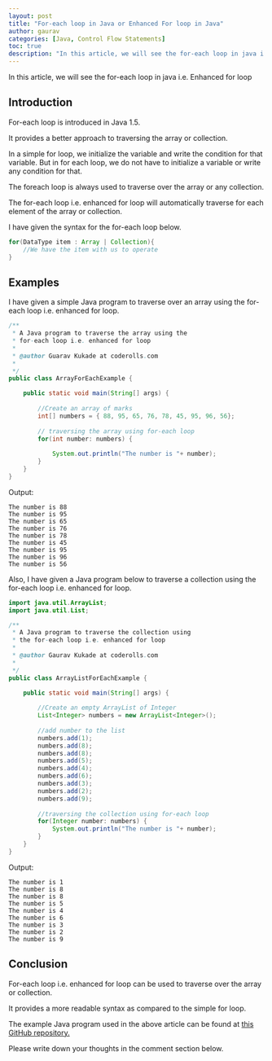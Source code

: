 ```yaml
---
layout: post
title: "For-each loop in Java or Enhanced For loop in Java"
author: gaurav
categories: [Java, Control Flow Statements]
toc: true
description: "In this article, we will see the for-each loop in java i.e. Enhanced for loop"
---
```

In this article, we will see the for-each loop in java i.e. Enhanced for loop

## Introduction

For-each loop is introduced in Java 1.5.

It provides a better approach to traversing the array or collection.

In a simple for loop, we initialize the variable and write the condition for that variable. But in for each loop, we do not have to initialize a variable or write any condition for that.

The foreach loop is always used to traverse over the array or any collection.

The for-each loop i.e. enhanced for loop will automatically traverse for each element of the array or collection.

I have given the syntax for the for-each loop below.

```java
for(DataType item : Array | Collection){
	//We have the item with us to operate
}
``` 

## Examples

I have given a simple Java program to traverse over an array using the for-each loop i.e. enhanced for loop.

```java
/**
 * A Java program to traverse the array using the 
 * for-each loop i.e. enhanced for loop
 * 
 * @author Guarav Kukade at coderolls.com
 *
 */
public class ArrayForEachExample {

	public static void main(String[] args) {
		
		//Create an array of marks
		int[] numbers = { 88, 95, 65, 76, 78, 45, 95, 96, 56};
		
		// traversing the array using for-each loop
		for(int number: numbers) {
			
			System.out.println("The number is "+ number);
		}
	}
}
```
Output:
```
The number is 88
The number is 95
The number is 65
The number is 76
The number is 78
The number is 45
The number is 95
The number is 96
The number is 56
```


Also, I have given a Java program below to traverse a collection using the for-each loop i.e. enhanced for loop.

```java
import java.util.ArrayList;
import java.util.List;

/**
 * A Java program to traverse the collection using
 * the for-each loop i.e. enhanced for loop
 * 
 * @author Gaurav Kukade at coderolls.com
 *
 */
public class ArrayListForEachExample {

	public static void main(String[] args) {
		
		//Create an empty ArrayList of Integer
		List<Integer> numbers = new ArrayList<Integer>();
		
		//add number to the list
		numbers.add(1);
		numbers.add(8);
		numbers.add(8);
		numbers.add(5);
		numbers.add(4);
		numbers.add(6);
		numbers.add(3);
		numbers.add(2);
		numbers.add(9);
		
		//traversing the collection using for-each loop
		for(Integer number: numbers) {
			System.out.println("The number is "+ number);
		}
	}
}
```
Output:
```
The number is 1
The number is 8
The number is 8
The number is 5
The number is 4
The number is 6
The number is 3
The number is 2
The number is 9
```

## Conclusion

For-each loop i.e. enhanced for loop can be used to traverse over the array or collection.

It provides a more readable syntax as compared to the simple for loop.

The example Java program used in the above article can be found at [this GitHub repository.](https://github.com/coderolls/blogpost-coding-examples/tree/main/java-basic/for-each-loop)

Please write down your thoughts in the comment section below.
